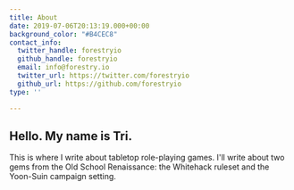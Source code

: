 ```yaml
---
title: About
date: 2019-07-06T20:13:19.000+00:00
background_color: "#B4CEC8"
contact_info:
  twitter_handle: forestryio
  github_handle: forestryio
  email: info@forestry.io
  twitter_url: https://twitter.com/forestryio
  github_url: https://github.com/forestryio
type: ''

---
```

## Hello. My name is Tri.

This is where I write about tabletop role-playing games. I'll write about two gems from the Old School Renaissance: the Whitehack ruleset and the Yoon-Suin campaign setting. 